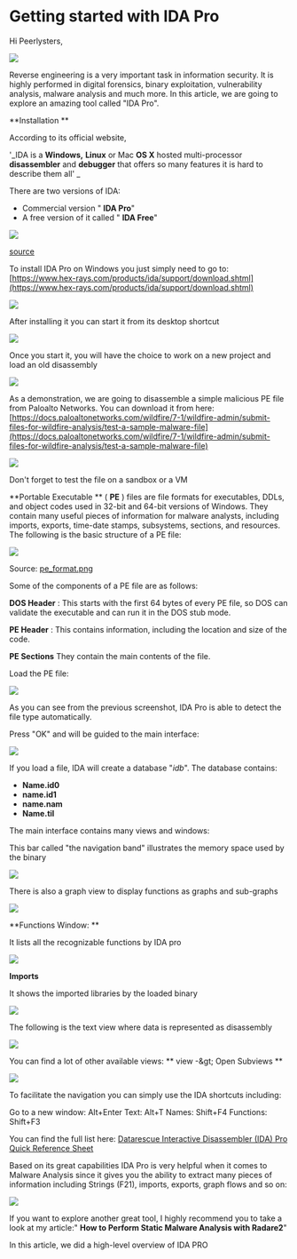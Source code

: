 # **Getting started with IDA Pro**

Hi Peerlysters,

![](RackMultipart20200923-4-nfhana_html_775f14123074bbd7.jpg)

Reverse engineering is a very important task in information security. It is highly performed in digital forensics, binary exploitation, vulnerability analysis, malware analysis and much more. In this article, we are going to explore an amazing tool called &quot;IDA Pro&quot;.


**Installation **

According to its official website,

&#39;_IDA is a  __Windows,__   __Linux__  or Mac  __OS X__  hosted multi-processor  __disassembler__  and  __debugger__  that offers so many features it is hard to describe them all&#39; _

There are two versions of IDA:

- Commercial version &quot; **IDA Pro**&quot;
- A free version of it called &quot; **IDA Free**&quot;

![](RackMultipart20200923-4-nfhana_html_b2b22886b113b98c.png)

[source](https://www.hex-rays.com/products/ida/pix/idalarge.gif)

To install IDA Pro on Windows you just simply need to go to: [https://www.hex-rays.com/products/ida/support/download.shtml](https://www.hex-rays.com/products/ida/support/download.shtml)

![](RackMultipart20200923-4-nfhana_html_969213f67e8a0550.png)

After installing it you can start it from its desktop shortcut

![](RackMultipart20200923-4-nfhana_html_f81040c2a78bcc69.png)

Once you start it, you will have the choice to work on  a new project and load an old disassembly

![](RackMultipart20200923-4-nfhana_html_1d7a7fb18560e5b5.png)

As a demonstration, we are going to disassemble a simple malicious PE file from Paloalto Networks. You can download it from here: [https://docs.paloaltonetworks.com/wildfire/7-1/wildfire-admin/submit-files-for-wildfire-analysis/test-a-sample-malware-file](https://docs.paloaltonetworks.com/wildfire/7-1/wildfire-admin/submit-files-for-wildfire-analysis/test-a-sample-malware-file)

![](RackMultipart20200923-4-nfhana_html_d33c62efbec01393.png)

Don&#39;t forget to test the file on a sandbox or a VM

**Portable Executable ** ( **PE** ) files are file formats for executables, DDLs, and object codes used in 32-bit and 64-bit versions of Windows. They contain many useful pieces of information for malware analysts, including imports, exports, time-date stamps, subsystems, sections, and resources. The following is the basic structure of a PE file:

![](RackMultipart20200923-4-nfhana_html_356b22d31ec24cf1.png)

Source: [pe\_format.png](https://i2.wp.com/dandylife.net/blog/wp-content/uploads/2015/02/pe_format.png)

Some of the components of a PE file are as follows:

**DOS Header** : This starts with the first 64 bytes of every PE file, so DOS can validate the executable and can run it in the DOS stub mode.

**PE Header** : This contains information, including the location and size of the code.

**PE Sections**  They contain the main contents of the file.

Load the PE file:

![](RackMultipart20200923-4-nfhana_html_b5143a6322664a3f.png)

As you can see from the previous screenshot, IDA Pro is able to detect the file type automatically.

Press &quot;OK&quot; and will be guided to the main interface:

![](RackMultipart20200923-4-nfhana_html_1836a88e41b796ec.png)

If you load a file, IDA will create a database &quot;_idb_&quot;. The database contains:

- **Name.id0**
- **name.id1**
- **name.nam**
- **Name.til**

The main interface contains  many views and windows:

This bar called &quot;the navigation band&quot; illustrates the memory space used by the binary

![](RackMultipart20200923-4-nfhana_html_614cacddba0ad08.png)

There is also a graph view to display functions as graphs and sub-graphs

![](RackMultipart20200923-4-nfhana_html_3689adc82b2c62c6.png)

**Functions Window: **

It lists all the recognizable functions by IDA pro

![](RackMultipart20200923-4-nfhana_html_4b62a2d06ad36a27.png)

**Imports**

It shows the imported libraries by the loaded binary

![](RackMultipart20200923-4-nfhana_html_1d3767d14acd1411.png)

The following is the text view where data is represented as disassembly

![](RackMultipart20200923-4-nfhana_html_c9be4c37ecb14df1.png)

You can find a lot of other available views: ** view -\&gt; Open Subviews **

![](RackMultipart20200923-4-nfhana_html_a25b53ebec1ae218.png)

To facilitate the navigation you can simply use the IDA shortcuts including:

Go to a new window: Alt+Enter
 Text: Alt+T
 Names: Shift+F4
 Functions: Shift+F3

You can find the full list here:  [Datarescue Interactive Disassembler (IDA) Pro Quick Reference Sheet](https://www.hex-rays.com/products/ida/support/freefiles/IDA_Pro_Shortcuts.pdf)

Based on its great capabilities IDA Pro is very helpful when it comes to Malware Analysis since it gives you the ability to extract many pieces of information including Strings (F21), imports, exports, graph flows and so on:

![](RackMultipart20200923-4-nfhana_html_fdffa22b11a7af75.png)

If you want to explore another great tool, I highly recommend you to take a look at my article:&quot; **How to Perform Static Malware Analysis with Radare2**&quot;

In this article, we did a high-level overview of IDA PRO
